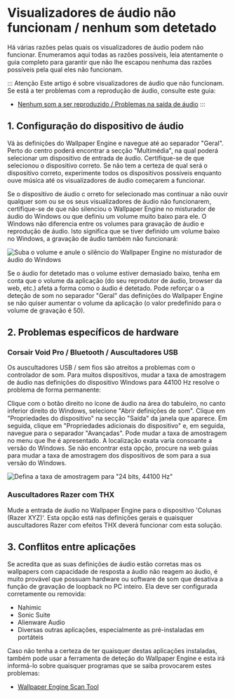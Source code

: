 # Visualizadores de áudio não funcionam / nenhum som detetado

Há várias razões pelas quais os visualizadores de áudio podem não funcionar. Enumeramos aqui todas as razões possíveis, leia atentamente o guia completo para garantir que não lhe escapou nenhuma das razões possíveis pela qual eles não funcionam.

::: Atenção Este artigo é sobre visualizadores de áudio que não funcionam. Se está a ter problemas com a reprodução de áudio, consulte este guia:

* [Nenhum som a ser reproduzido / Problemas na saída de áudio](/audio/nosound)
:::


## 1. Configuração do dispositivo de áudio
Vá às definições do Wallpaper Engine e navegue até ao separador "Geral". Perto do centro poderá encontrar a secção "Multimédia", na qual poderá selecionar um dispositivo de entrada de áudio. Certifique-se de que selecionou o dispositivo correto. Se não tem a certeza de qual será o dispositivo correto, experimente todos os dispositivos possíveis enquanto ouve música até os visualizadores de áudio começarem a funcionar.

Se o dispositivo de áudio c orreto for selecionado mas continuar a não ouvir qualquer som ou se os seus visualizadores de áudio não funcionarem, certifique-se de que não silenciou o Wallpaper Engine no misturador de áudio do Windows ou que definiu um volume muito baixo para ele. O Windows não diferencia entre os volumes para gravação de áudio e reprodução de áudio. Isto significa que se tiver definido um volume baixo no Windows, a gravação de áudio também não funcionará:

![Suba o volume e anule o silêncio do Wallpaper Engine no misturador de áudio do Windows](./audiomixer.png)

Se o áudio for detetado mas o volume estiver demasiado baixo, tenha em conta que o volume da aplicação (do seu reprodutor de áudio, browser da web, etc.) afeta a forma como o áudio é detetado. Pode reforçar o a deteção de som no separador "Geral" das definições do Wallpaper Engine se não quiser aumentar o volume da aplicação (o valor predefinido para o volume de gravação é 50).

## 2. Problemas específicos de hardware

### Corsair Void Pro / Bluetooth / Auscultadores USB

Os auscultadores USB / sem fios são atreitos a problemas com o controlador de som. Para muitos dispositivos, mudar a taxa de amostragem de áudio nas definições do dispositivo Windows para 44100 Hz resolve o problema de forma permanente:

Clique com o botão direito no ícone de áudio na área do tabuleiro, no canto inferior direito do Windows, selecione "Abrir definições de som". Clique em "Propriedades do dispositivo" na secção "Saída" da janela que aparece. Em seguida, clique em "Propriedades adicionais do dispositivo" e, em seguida, navegue para o separador "Avançadas". Pode mudar a taxa de amostragem no menu que lhe é apresentado. A localização exata varia consoante a versão do Windows. Se não encontrar esta opção, procure na web guias para mudar a taxa de amostragem dos dispositivos de som para a sua versão do Windows.

![Defina a taxa de amostragem para "24 bits, 44100 Hz"](./samplingrate.png)

### Auscultadores Razer com THX

Mude a entrada de áudio no Wallpaper Engine para o dispositivo 'Colunas (Razer XYZ)'. Esta opção está nas definições gerais e quaisquer auscultadores Razer com efeitos THX deverá funcionar com esta solução.

## 3. Conflitos entre aplicações

Se acredita que as suas definições de áudio estão corretas mas os wallpapers com capacidade de resposta a áudio não reagem ao áudio, é muito provável que possuam hardware ou software de som que desativa a função de gravação de loopback no PC inteiro. Ela deve ser configurada corretamente ou removida:

* Nahimic
* Sonic Suite
* Alienware Audio
* Diversas outras aplicações, especialmente as pré-instaladas em portáteis

Caso não tenha a certeza de ter quaisquer destas aplicações instaladas, também pode usar a ferramenta de deteção do Wallpaper Engine e esta irá informá-lo sobre quaisquer programas que se saiba provocarem estes problemas:

* [Wallpaper Engine Scan Tool](/debug/scantool.html)


